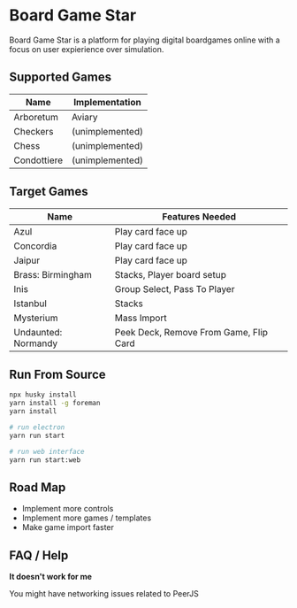 # Board Game Star

Board Game Star is a platform for playing digital boardgames online with a focus on user expierience over simulation.

## Supported Games

| Name        | Implementation  |
| ----------- | --------------- |
| Arboretum   | Aviary          |
| Checkers    | (unimplemented) |
| Chess       | (unimplemented) |
| Condottiere | (unimplemented) |

## Target Games

| Name                | Features Needed                        |
| ------------------- | -------------------------------------- |
| Azul                | Play card face up                      |
| Concordia           | Play card face up                      |
| Jaipur              | Play card face up                      |
| Brass: Birmingham   | Stacks, Player board setup             |
| Inis                | Group Select, Pass To Player           |
| Istanbul            | Stacks                                 |
| Mysterium           | Mass Import                            |
| Undaunted: Normandy | Peek Deck, Remove From Game, Flip Card |

## Run From Source

```bash
npx husky install
yarn install -g foreman
yarn install

# run electron
yarn run start

# run web interface
yarn run start:web
```

## Road Map

- Implement more controls
- Implement more games / templates
- Make game import faster

## FAQ / Help

**It doesn't work for me**

You might have networking issues related to PeerJS
